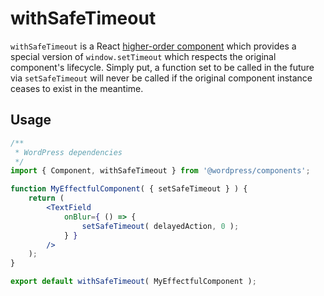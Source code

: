 withSafeTimeout
===============

`withSafeTimeout` is a React [higher-order component](https://facebook.github.io/react/docs/higher-order-components.html) which provides a special version of `window.setTimeout` which respects the original component's lifecycle. Simply put, a function set to be called in the future via `setSafeTimeout` will never be called if the original component instance ceases to exist in the meantime.

## Usage

```jsx
/**
 * WordPress dependencies
 */
import { Component, withSafeTimeout } from '@wordpress/components';

function MyEffectfulComponent( { setSafeTimeout } ) {
	return (
		<TextField
			onBlur={ () => {
				setSafeTimeout( delayedAction, 0 );
			} }
		/>
	);
}

export default withSafeTimeout( MyEffectfulComponent );
```
